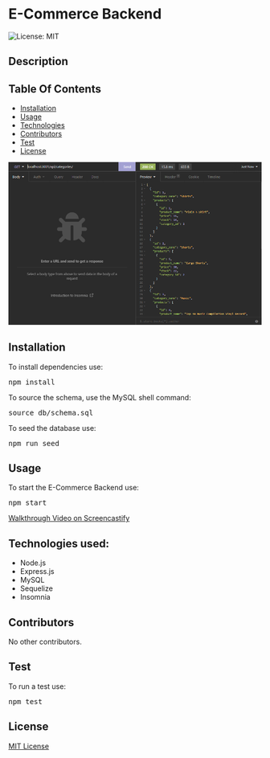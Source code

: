 <h1>E-Commerce Backend</h1>

![License: MIT](https://img.shields.io/badge/License-MIT-yellow.svg)

<h2>Description</h2>


<h2>Table Of Contents</h2>
<ul><li><a href="#install">Installation</a></li>
<li><a href="#usage">Usage</a></li>
<li><a href="#tech">Technologies</a></li>
<li><a href="#cont">Contributors</a></li>
<li><a href="#test">Test</a></li>
<li><a href="#license">License</a></li></ul>

![image](./assets/images/categories-get.png)

<h2 id="install">Installation</h2>
To install dependencies use:

<pre>npm install</pre>

To source the schema, use the MySQL shell command:

<pre>source db/schema.sql</pre>

To seed the database use:

<pre>npm run seed</pre>

<h2 id="usage">Usage</h2>
To start the E-Commerce Backend use:

<pre>npm start</pre>

<a href="https://watch.screencastify.com/v/HBcfiwurieq4v9jYzae2">Walkthrough Video on Screencastify</a>

<h2 id="tech">Technologies used:</h2>
<ul>
<li>Node.js</li>
<li>Express.js</li>
<li>MySQL</li>
<li>Sequelize</li>
<li>Insomnia</li>
</ul>

<h2 id="cont">Contributors</h2>
No other contributors.

<h2 id="test">Test</h2>
To run a test use:

<pre>npm test</pre>

<h2 id="license">License</h2>
<a href='https://opensource.org/licenses/MIT'>MIT License</a>
